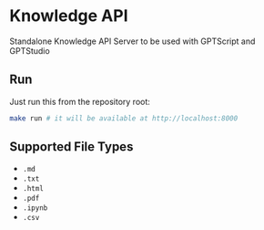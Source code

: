# Knowledge API

Standalone Knowledge API Server to be used with GPTScript and GPTStudio

## Run

Just run this from the repository root:

```bash
make run # it will be available at http://localhost:8000
```

## Supported File Types

- `.md`
- `.txt`
- `.html`
- `.pdf`
- `.ipynb`
- `.csv`